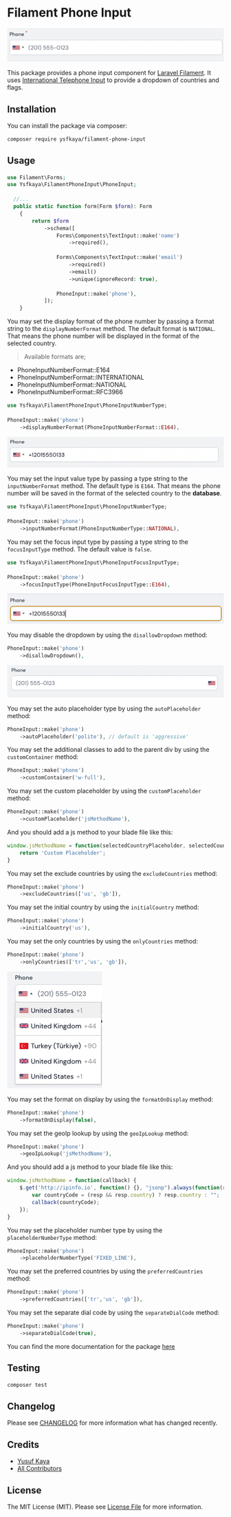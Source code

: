# Filament Phone Input

![Filament Phone Input](screenshots/input.png "Filament Phone Input")

This package provides a phone input component for [Laravel Filament](https://filamentadmin.com/). It uses [International Telephone Input](https://github.com/jackocnr/intl-tel-input) to provide a dropdown of countries and flags.

## Installation

You can install the package via composer:

```bash
composer require ysfkaya/filament-phone-input
```

## Usage

```php
use Filament\Forms;
use Ysfkaya\FilamentPhoneInput\PhoneInput;

  //...
  public static function form(Form $form): Form
    {
        return $form
            ->schema([
                Forms\Components\TextInput::make('name')
                    ->required(),

                Forms\Components\TextInput::make('email')
                    ->required()
                    ->email()
                    ->unique(ignoreRecord: true),

                PhoneInput::make('phone'),
            ]);
    }
```

You may set the display format of the phone number by passing a format string to the `displayNumberFormat` method. The default format is `NATIONAL`. That means the phone number will be displayed in the format of the selected country.

> Available formats are; 

- PhoneInputNumberFormat::E164
- PhoneInputNumberFormat::INTERNATIONAL
- PhoneInputNumberFormat::NATIONAL
- PhoneInputNumberFormat::RFC3966

```php
use Ysfkaya\FilamentPhoneInput\PhoneInputNumberType;

PhoneInput::make('phone')
    ->displayNumberFormat(PhoneInputNumberFormat::E164),
```

![Filament Phone Input](screenshots/display-number-format.png "Filament Phone Input")

You may set the input value type by passing a type string to the `inputNumberFormat` method. The default type is `E164`. That means the phone number will be saved in the format of the selected country to the **database**.

```php
use Ysfkaya\FilamentPhoneInput\PhoneInputNumberType;

PhoneInput::make('phone')
    ->inputNumberFormat(PhoneInputNumberType::NATIONAL),
```

You may set the focus input type by passing a type string to the `focusInputType` method. The default value is `false`.

```php
use Ysfkaya\FilamentPhoneInput\PhoneInputFocusInputType;

PhoneInput::make('phone')
    ->focusInputType(PhoneInputFocusInputType::E164),
```

![Filament Phone Input](screenshots/focus-input-type.gif "Filament Phone Input")

You may disable the dropdown by using the `disallowDropdown` method:

```php
PhoneInput::make('phone')
    ->disallowDropdown(),
```

![Disallowed Phone Ipnut](screenshots/disallowed-dropdown.png "Disallowed Phone Ipnut")

You may set the auto placeholder type by using the `autoPlaceholder` method:

```php
PhoneInput::make('phone')
    ->autoPlaceholder('polite'), // default is 'aggressive'
```

You may set the additional classes to add to the parent div by using the `customContainer` method:

```php
PhoneInput::make('phone')
    ->customContainer('w-full'),
```

You may set the custom placeholder by using the `customPlaceholder` method:

```php
PhoneInput::make('phone')
    ->customPlaceholder('jsMethodName'),
```

And you should add a js method to your blade file like this:

```js
window.jsMethodName = function(selectedCountryPlaceholder, selectedCountryData) {
    return 'Custom Placeholder';
}
```

You may set the exclude countries by using the `excludeCountries` method:

```php
PhoneInput::make('phone')
    ->excludeCountries(['us', 'gb']),
```

You may set the initial country by using the `initialCountry` method:

```php
PhoneInput::make('phone')
    ->initialCountry('us'),
```

You may set the only countries by using the `onlyCountries` method:

```php
PhoneInput::make('phone')
    ->onlyCountries(['tr','us', 'gb']),
```

![Only Countries Phone Ipnut](screenshots/only-countries.png "Only Countries Phone Ipnut")

You may set the format on display by using the `formatOnDisplay` method:

```php
PhoneInput::make('phone')
    ->formatOnDisplay(false),
```

You may set the geoIp lookup by using the `geoIpLookup` method:

```php
PhoneInput::make('phone')
    ->geoIpLookup('jsMethodName'),
```

And you should add a js method to your blade file like this:

```js
window.jsMethodName = function(callback) {
    $.get('http://ipinfo.io', function() {}, "jsonp").always(function(resp) {
        var countryCode = (resp && resp.country) ? resp.country : "";
        callback(countryCode);
    });
}
```

You may set the placeholder number type by using the `placeholderNumberType` method:

```php
PhoneInput::make('phone')
    ->placeholderNumberType('FIXED_LINE'),
```

You may set the preferred countries by using the `preferredCountries` method:

```php
PhoneInput::make('phone')
    ->preferredCountries(['tr','us', 'gb']),
```

You may set the separate dial code by using the `separateDialCode` method:

```php
PhoneInput::make('phone')
    ->separateDialCode(true),
```

You can find the more documentation for the package [here](https://intl-tel-input.com/)


<a name="testing"></a>

## Testing

```bash
composer test
```

<a name="changelog"></a>

## Changelog

Please see [CHANGELOG](CHANGELOG.md) for more information what has changed recently.

<a name="credits"></a>

## Credits

-   [Yusuf Kaya](https://github.com/ysfkaya)
-   [All Contributors](../../contributors)

<a name="license"></a>

## License

The MIT License (MIT). Please see [License File](LICENSE.md) for more information.
